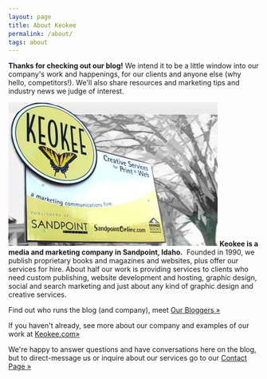 ```yaml
---
layout: page
title: About Keokee
permalink: /about/
tags: about
---
```


**Thanks for checking out our blog!** We intend it to be a little window into our company's work and happenings, for our clients and anyone else (why hello, competitors!). We'll also share resources and marketing tips and industry news we judge of interest.

<img class="alignleft" alt="Keokee sign" src="/images/KeokeeSign.jpg" /> **Keokee is a media and marketing company in Sandpoint, Idaho.**  Founded in 1990, we publish proprietary books and magazines and websites, plus offer our services for hire. About half our work is providing services to clients who need custom publishing, website development and hosting, graphic design, social and search marketing and just about any kind of graphic design and creative services.

Find out who runs the blog (and company), meet <a href="#" title="Our Bloggers">Our Bloggers &raquo;</a>

If you haven't already, see more about our company and examples of our work at <a title="Keokee Co. Publishing, Inc." href="http://keokee.com">Keokee.com»</a>

We're happy to answer questions and have conversations here on the blog, but to direct-message us or inquire about our services go to our <a title="Contact Keokee" href="/contact/">Contact Page »</a>